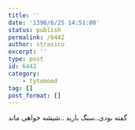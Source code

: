 ```yaml
---
title: ''
date: '1396/6/25 14:51:00'
status: publish
permalink: /6442
author: straxico
excerpt: ''
type: post
id: 6442
category:
    - tytomood
tag: []
post_format: []
---
```

گفته بودی..سنگ بارید ..شیشه خواهی ماند